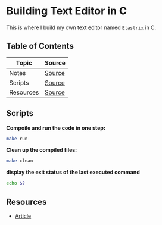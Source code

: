 # Building Text Editor in C

This is where I build my own text editor named `Elastrix` in C.

## Table of Contents

| Topic     | Source                     |
| --------- | -------------------------- |
| Notes     | [Source](./docs/README.md) |
| Scripts   | [Source](#scripts)         |
| Resources | [Source](#resources)       |

## Scripts

**Compoile and run the code in one step:**

```bash
make run
```

**Clean up the compiled files:**

```bash
make clean
```

**display the exit status of the last executed command**

```bash
echo $?
```

## Resources

- [Article](https://viewsourcecode.org/snaptoken/kilo/)

